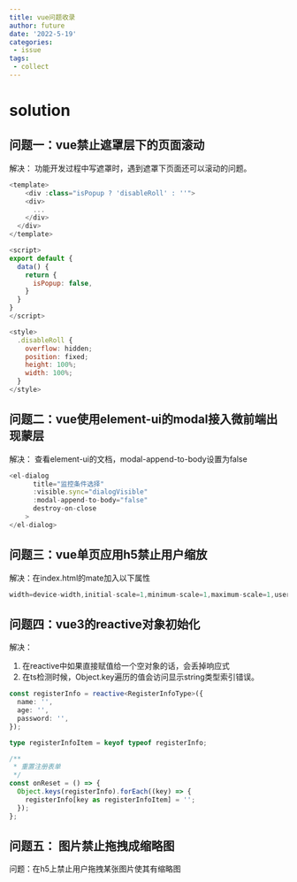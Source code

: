 ```yaml
---
title: vue问题收录
author: future
date: '2022-5-19'
categories:
 - issue
tags:
 - collect
---
```


# solution

## 问题一：vue禁止遮罩层下的页面滚动

解决： 功能开发过程中写遮罩时，遇到遮罩下页面还可以滚动的问题。

```js
<template>
	<div :class="isPopup ? 'disableRoll' : ''">
    <div>
      ...
    </div>
  </div>
</template>

<script>
export default {
  data() {
    return {
      isPopup: false,
    }
  }
}
</script>

<style>
  .disableRoll {
    overflow: hidden;
    position: fixed;
    height: 100%;
    width: 100%;
  }
</style>
```

## 问题二：vue使用element-ui的modal接入微前端出现蒙层

解决： 查看element-ui的文档，modal-append-to-body设置为false

```js
<el-dialog
      title="监控条件选择"
      :visible.sync="dialogVisible"
      :modal-append-to-body="false"
      destroy-on-close
    >
</el-dialog>
```

## 问题三：vue单页应用h5禁止用户缩放

解决：在index.html的mate加入以下属性

```js
width=device-width,initial-scale=1,minimum-scale=1,maximum-scale=1,user-scalable=0
```

## 问题四：vue3的reactive对象初始化

解决：
1. 在reactive中如果直接赋值给一个空对象的话，会丢掉响应式
2. 在ts检测时候，Object.key遍历的值会访问显示string类型索引错误。

```typescript
const registerInfo = reactive<RegisterInfoType>({
  name: '',
  age: '',
  password: '',
});

type registerInfoItem = keyof typeof registerInfo;

/**
 * 重置注册表单
 */
const onReset = () => {
  Object.keys(registerInfo).forEach((key) => {
    registerInfo[key as registerInfoItem] = '';
  });
};
```


## 问题五： 图片禁止拖拽成缩略图

问题：在h5上禁止用户拖拽某张图片使其有缩略图

```js

```